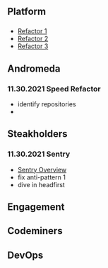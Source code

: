 ## Platform
###
* [Refactor 1](https://codeclimate.com/repos/61301c0f664b22014d009735/src/audit/reprocess_dlq.py/source#issue-52793cb4cc12e299974a075a68718940)
* [Refactor 2](https://codeclimate.com/repos/61301c0f664b22014d009735/src/audit/find_missing.py/source#issue-038add4ea8d77ebe9b026e048127a681)
* [Refactor 3](https://codeclimate.com/repos/61301c0f664b22014d009735/src/handler/uuid_generator.py/source#issue-e74ae0d325a3e909c2024f03ea551b4f)

## Andromeda
### 11.30.2021 Speed Refactor
* identify repositories
*

## Steakholders
### 11.30.2021 Sentry
* [Sentry Overview](/error_tracking.md)
* fix anti-pattern 1
* dive in headfirst

## Engagement

## Codeminers

## DevOps

